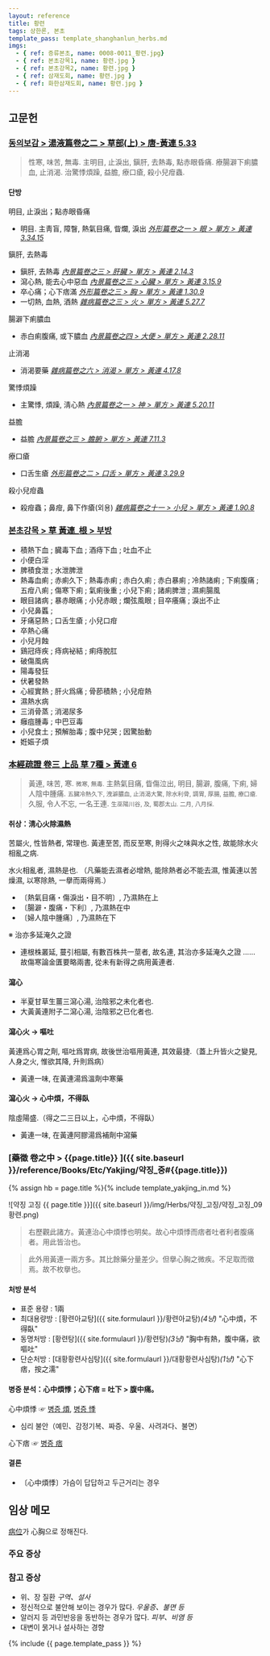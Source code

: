 ```yaml
---
layout: reference
title: 황련
tags: 상한론, 본초
template_pass: template_shanghanlun_herbs.md
imgs:
  - { ref: 증류본초, name: 0008-0011_황련.jpg}
  - { ref: 본초강목1, name: 황련.jpg }
  - { ref: 본초강목2, name: 황련.jpg }
  - { ref: 삼재도회, name: 황련.jpg }
  - { ref: 화한삼재도회, name: 황련.jpg }
---
```



## 고문헌

### [동의보감 > 湯液篇卷之二 > 草部(上) >  唐-黃連 5.33](https://mediclassics.kr/books/8/volume/21/#content_1413)

> 性寒, 味苦, 無毒. 主明目, 止淚出, 鎭肝, 去熱毒, 點赤眼昏痛. 療腸澼下痢膿血, 止消渴. 治驚悸煩躁, 益膽, 療口瘡, 殺小兒疳蟲.

#### 단방

明目, 止淚出；點赤眼昏痛

* 明目. 主靑盲, 障瞖, 熱氣目痛, 眥爛, 淚出 _[外形篇卷之一 > 眼 > 單方 >  黃連 3.34.15](https://mediclassics.kr/books/8/volume/5/#content_1400)_

鎭肝, 去熱毒

* 鎭肝, 去熱毒 _[內景篇卷之三 > 肝臟 > 單方 >  黃連 2.14.3](https://mediclassics.kr/books/8/volume/3/#content_170)_
* 瀉心熱, 能去心中惡血 _[內景篇卷之三 > 心臟 > 單方 >  黃連 3.15.9](https://mediclassics.kr/books/8/volume/3/#content_298)_
* 卒心痛；心下痞滿 _[外形篇卷之三 > 胸 > 單方 >  黃連 1.30.9](https://mediclassics.kr/books/8/volume/7/#content_390)_
* 一切熱, 血熱, 酒熱 _[雜病篇卷之三 > 火 > 單方 >  黃連 5.27.7](https://mediclassics.kr/books/8/volume/11/#content_1456)_

腸澼下痢膿血

* 赤白痢腹痛, 或下膿血 _[內景篇卷之四 > 大便 > 單方 > 黃連 2.28.11](https://mediclassics.kr/books/8/volume/4/#content_1347)_

止消渴

* 消渴要藥 _[雜病篇卷之六 > 消渴 > 單方 >  黃連 4.17.8](https://mediclassics.kr/books/8/volume/14/#content_1120)_

驚悸煩躁

* 主驚悸, 煩躁, 淸心熱 _[內景篇卷之一 > 神 > 單方 >  黃連 5.20.11](https://mediclassics.kr/books/8/volume/1/#content_1219)_

益膽

* 益膽 _[內景篇卷之三 > 膽腑 > 單方 >  黃連 7.11.3](https://mediclassics.kr/books/8/volume/3/#content_718)_

療口瘡

* 口舌生瘡 _[外形篇卷之二 > 口舌 > 單方 >  黃連 3.29.9](https://mediclassics.kr/books/8/volume/6/#content_695)_

殺小兒疳蟲

* 殺疳蟲；鼻疳, 鼻下作瘡(외용) _[雜病篇卷之十一 > 小兒 > 單方 >  黃連 1.90.8](https://mediclassics.kr/books/8/volume/19/#content_1700)_



### [본초강목 > 草	黃連_根 > 부방]()

* 積熱下血 ; 臓毒下血 ; 酒痔下血 ; 吐血不止
* 小便白淫
* 脾積食泄 ; 水泄脾泄
* 熱毒血痢 ; 赤痢久下 ; 熱毒赤痢 ; 赤白久痢 ; 赤白暴痢 ; 冷熱諸痢 ; 下痢腹痛 ; 五疳八痢 ; 傷寒下痢 ; 氣痢後重 ; 小兒下痢 ; 諸痢脾泄 ; 濕痢腸風
* 眼目諸病 ; 暴赤眼痛 ; 小兒赤眼 ; 爛弦風眼 ; 目卒癢痛 ; 淚出不止
* 小兒鼻䘌 ;
* 牙痛惡熱 ; 口舌生瘡 ; 小兒口疳
* 卒熱心痛
* 小兒月蝕
* 鷄冠痔疾 ; 痔病袐結 ; 痢痔脫肛
* 破傷風病
* 陽毒發狂
* 伏暑發熱
* 心經實熱 ; 肝火爲痛 ;  骨莭積熱 ; 小兒疳熱
* 濕熱水病
* 三消骨蒸 ; 消渴尿多
* 癰疽腫毒 ; 中巴豆毒
* 小兒食土 ; 預解胎毒 ; 腹中兒哭 ; 因驚胎動
* 姙娠子煩


### [本經疏證 卷三 上品 草 7種 > 黃連 6](https://mediclassics.kr/books/154/volume/3/#content_54)


> 黃連, 味苦, 寒. <small>微寒, 無毒.</small> 主熱氣目痛, 眥傷泣出, 明目, 腸澼, 腹痛, 下痢, 婦人陰中腫痛. <small>五臟冷熱久下, 洩澼膿血, 止消渴大驚, 除水利骨, 調胃, 厚腸, 益膽, 療口瘡.</small> 久服, 令人不忘, 一名王連. <small>生巫陽川谷, 及, 蜀郡太山. 二月, 八月採.</small>

#### 취상：淸心火除濕熱

苦屬火, 性皆熱者, 常理也. 黃連至苦, 而反至寒, 則得火之味與水之性, 故能除水火相亂之病.

水火相亂者, 濕熱是也. （凡藥能去濕者必增熱, 能除熱者必不能去濕, 惟黃連以苦燥濕, 以寒除熱, 一擧而兩得焉.）

* 〔熱氣目痛・傷淚出・目不明〕, 乃濕熱在上
* 〔腸澼・腹痛・下利〕, 乃濕熱在中
* 〔婦人陰中腫痛〕, 乃濕熱在下

※ 治亦多延淹久之證

* 連根株叢延, 蔓引相屬, 有數百株共一莖者, 故名連, 其治亦多延淹久之證 …… 故傷寒論金匱要略兩書, 從未有新得之病用黃連者.

#### 瀉心

* 半夏甘草生薑三瀉心湯, 治陰邪之未化者也.
* 大黃黃連附子二瀉心湯, 治陰邪之已化者也.

#### 瀉心火 → 嘔吐

黃連爲心胃之劑, 嘔吐爲胃病, 故後世治嘔用黃連, 其效最捷.（蓋上升皆火之變見, 人身之火, 惟欲其降, 升則爲病）

* 黃連一味, 在黃連湯爲溫劑中寒藥

#### 瀉心火 → 心中煩，不得臥

陰虛陽盛.（得之二三日以上，心中煩，不得臥）

* 黃連一味, 在黃連阿膠湯爲補劑中瀉藥



### [藥徵 卷之中 > {{page.title}} ]({{ site.baseurl }}/reference/Books/Etc/Yakjing/약징_중#{{page.title}})

{% assign hb = page.title %}{% include template_yakjing_in.md %}

![약징 고징 {{ page.title }}]({{ site.baseurl }}/img/Herbs/약징_고징/약징_고징_09황련.png)

> 右歷觀此諸方。黃連治心中煩悸也明矣。故心中煩悸而痞者吐者利者腹痛者。用此皆治也。

> 此外用黃連一兩方多。其比餘藥分量差少。但擧心胸之微疾。不足取而徵焉。故不枚擧也。

#### 처방 분석


* 표준 용량 : 1兩
* 최대용량방 : [황련아교탕]({{ site.formulaurl }}/황련아교탕)_(4냥)_ "心中煩，不得臥"
* 동명처방 : [황련탕]({{ site.formulaurl }}/황련탕)_(3냥)_ "胸中有熱，腹中痛，欲嘔吐"
* 단순처방 : [대황황련사심탕]({{ site.formulaurl }}/대황황련사심탕)_(1냥)_ "心下痞，按之濡"


#### 병증 분석：心中煩悸；心下痞 = 吐下 > 腹中痛。

心中煩悸 ☞ [병증 煩]( {{site.sympurl}}/번 ), [병증 悸]( {{site.sympurl}}/계 )
* 심리 불안（예민、감정기복、짜증、우울、사려과다、불면）

心下痞 ☞ [병증 痞]( {{site.sympurl}}/비 )

#### 결론

* 〔心中煩悸〕가슴이 답답하고 두근거리는 경우



## 임상 메모

[病位]( {{site.sympurl}}/@병위 )가 心胸으로 정해진다.

### 주요 증상


### 참고 증상

* 위、장 질환 _구역、설사_
* 정신적으로 불안해 보이는 경우가 많다. _우울증、불면 등_
* 알러지 등 과민반응을 동반하는 경우가 많다. _피부、비염 등_
* 대변이 묽거나 설사하는 경향




{% include {{ page.template_pass }} %}
